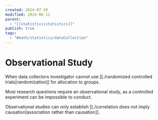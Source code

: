 ```yaml
---
created: 2024-07-29
modified: 2024-08-11
parent:
  - "[[statistics|statistics]]"
publish: true
tags:
  - "#math/statistics/dataCollection"
---
```


# Observational Study

When data collectors investigator cannot use [[./randomized controlled trials|randomization]] for allocation to groups.

Most research questions require an observational study, as a controlled experiment can be impossible to conduct.

Observational studies can only establish [[./correlation does not imply causation|association rather than causation]].